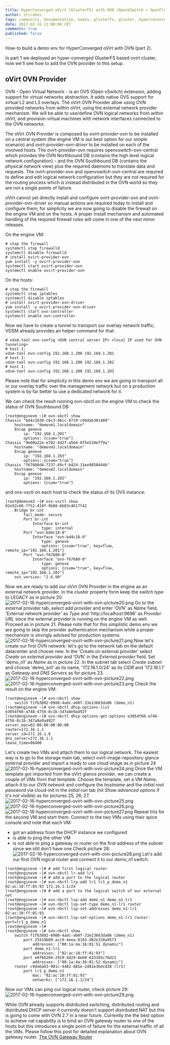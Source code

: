 ```yaml
---
title: HyperConverged oVirt (GlusterFS) with OVN (OpenVSwitch + OpenFlow + Tunnels) provider (part 2)
author: stirabos
tags: community, documentation, howto, glusterfs, gluster, hyperconverged, hyper-converged, hosted-engine, OVN, SDN, demo, cockpit
date: 2017-02-16 21:00:00 CET
comments: true
published: false
---
```


How-to build a demo env for HyperConverged oVirt with OVN (part 2).

In part 1 we deployed an hyper-converged GlusterFS based ovirt cluster, now we'll see how to add the OVN provider to this setup.

## oVirt OVN Provider

OVN - Open Virtual Network - is an OVS (Open vSwitch) extension, adding support for virtual networks abstraction. It adds native OVS support for virtual L2 and L3 overlays. The oVirt OVN Provider allow using OVN provided networks from within oVirt, using the external network provider mechanism. We will be able to use/define OVN logical networks from within oVirt, and provision virtual machines with network interfaces connected to the OVN networks.

The oVirt OVN Provider is composed by *ovirt-provider-ovn* to be installed on a central system (the engine VM is our best option for our simple scenario) and *ovirt-provider-ovn-driver* to be installed on each of the involved hosts.
The ovirt-provider-ovn requires openvswitch-ovn-central which provides the OVN Northbound DB (contains the high level logical network configuration) - and the OVN Southbound DB (contains the physical network view) plus the required daemons to translate data and requests.
The ovirt-provider-ovn and openvswitch-ovn-central are required to define and edit logical network configuration but they are not required for the routing process which is instead distributed in the OVN world so they are not a single points of failure.

oVirt cannot yet directly install and configure ovirt-provider-ovn and ovirt-provider-ovn-driver so manual actions are required today to install and configure them; for simplicity we are now going to disable the firewall on the engine VM and on the hosts. A proper install mechanism and automated handling of the required firewall rules will come in one of the next minor releases.

On the engine VM:
```
# stop the firewall
systemctl stop firewalld
systemctl disable firewalld
# install ovirt-provider-ovn
yum install -y ovirt-provider-ovn
systemctl start ovirt-provider-ovn
systemctl enable ovirt-provider-ovn
```
On the hosts:
```
# stop the firewall
systemctl stop iptables
systemctl disable iptables
# install ovirt-provider-ovn-driver
yum install -y ovirt-provider-ovn-driver
systemctl start ovn-controller
systemctl enable ovn-controller
```
Now we have to create a tunnel to transport our overlay network traffic; VDSM already provides an helper command for that:
```
# vdsm-tool ovn-config <OVN central server IP> <local IP used for OVN tunneling>
# host 1:
vdsm-tool ovn-config 192.168.1.200 192.168.1.201
# host 1:
vdsm-tool ovn-config 192.168.1.200 192.168.1.202
# host 1:
vdsm-tool ovn-config 192.168.1.200 192.168.1.203
```
Please note that for simplicity in this demo env we are going to transport all or our overlay traffic over the management network but on a production system is by far better to use a dedicated network for it.

We can check the result running ovn-sbctl on the engine VM to check the status of OVN Southbound DB:
```
[root@enginevm ~]# ovn-sbctl show
Chassis "bd4c1830-c6c3-46cc-8719-c09dab301489"
    hostname: "demovm1.localdomain"
    Encap geneve
        ip: "192.168.1.201"
        options: {csum="true"}
Chassis "9e00a22e-e702-4d2f-a564-8f5e534eff9a"
    hostname: "demovm3.localdomain"
    Encap geneve
        ip: "192.168.1.203"
        options: {csum="true"}
Chassis "f67680d4-7237-49cf-b424-31ee9850444b"
    hostname: "demovm2.localdomain"
    Encap geneve
        ip: "192.168.1.202"
        options: {csum="true"}
```
and ovs-vsctl on each host to check the status of its OVS instance:
```
[root@demovm3 ~]# ovs-vsctl show
02e92c60-7f52-419f-9b08-6b83c4617f42
    Bridge br-int
        fail_mode: secure
        Port br-int
            Interface br-int
                type: internal
        Port "ovn-bd4c18-0"
            Interface "ovn-bd4c18-0"
                type: geneve
                options: {csum="true", key=flow, remote_ip="192.168.1.201"}
        Port "ovn-f67680-0"
            Interface "ovn-f67680-0"
                type: geneve
                options: {csum="true", key=flow, remote_ip="192.168.1.202"}
    ovs_version: "2.6.90"
```
Now we are ready to add our oVirt OVN Provider in the engine as an external network provider.
In the cluster property form keep the *switch type* to LEGACY as in picture 20:
![2017-02-16-hyperconverged-ovirt-with-ovn-picture20.png](2017-02-16-hyperconverged-ovirt-with-ovn-picture20.png "2017-02-16-hyperconverged-ovirt-with-ovn-picture20.png")
Go to the external provider tab, select add provider and enter 'OVN' as *Name* field, 'External network provider' as *Type* and 'http://localhost:9696' as *Provider URL* since the external provider is running on the engine VM as well. Proceed as in picture 21.
Please note that for this simplistic demo env we are going to skip the provider authentication mechanism while a proper mechanism is strongly advised for production systems.
![2017-02-16-hyperconverged-ovirt-with-ovn-picture21.png](2017-02-16-hyperconverged-ovirt-with-ovn-picture21.png "2017-02-16-hyperconverged-ovirt-with-ovn-picture21.png")
Now let's create our first OVN network:
let's go to the network tab on the default datacenter and choose new.
In the 'Create on external provider' select *Create on external provider* and 'OVN' in the *External provider* field.
Set 'demo_n1' as *Name* as in picture 22. In the subnet tab select *Create subnet* and choose 'demo_sn1' as its name, '172.16.1.0/24' as its *CIDR* and '172.16.1.1' as *Gateway* and *DNS Servers* as for picture 23.
![2017-02-16-hyperconverged-ovirt-with-ovn-picture22.png](2017-02-16-hyperconverged-ovirt-with-ovn-picture22.png "2017-02-16-hyperconverged-ovirt-with-ovn-picture22.png")
![2017-02-16-hyperconverged-ovirt-with-ovn-picture23.png](2017-02-16-hyperconverged-ovirt-with-ovn-picture23.png "2017-02-16-hyperconverged-ovirt-with-ovn-picture23.png")
Check the result on the engine VM:
```
[root@enginevm ~]# ovn-nbctl show
    switch f1fb3802-6980-4adc-a60f-33e13663da06 (demo_n1)
[root@enginevm ~]# ovn-nbctl dhcp-options-list
e3054f60-a748-4756-8c1b-347a8e9a492f
[root@enginevm ~]# ovn-nbctl dhcp-options-get-options e3054f60-a748-4756-8c1b-347a8e9a492f
server_mac=02:00:00:00:00:00
router=172.16.1.1
server_id=172.16.1.0
dns_server=172.16.1.1
lease_time=86400
```
Let's create two VMs and attach them to our logical network.
The easiest way is to go to the storage main tab, select ovirt-image-repository glance external provider and import a ready to use cloud image as in picture 24
![2017-02-16-hyperconverged-ovirt-with-ovn-picture24.png](2017-02-16-hyperconverged-ovirt-with-ovn-picture24.png "2017-02-16-hyperconverged-ovirt-with-ovn-picture24.png")
Once the VM template got imported from the oVirt glance provider, we can create a couple of VMs from that template.
Choose the template, set a VM *Name*, attach it to our *OVN network* and configure the *hostname* and the *initial root password* via cloud-init in the *initial run* tab (hit *Show advanced options* if it's not visible) as for pictures 25, 26, 27.
![2017-02-16-hyperconverged-ovirt-with-ovn-picture25.png](2017-02-16-hyperconverged-ovirt-with-ovn-picture25.png "2017-02-16-hyperconverged-ovirt-with-ovn-picture25.png")
![2017-02-16-hyperconverged-ovirt-with-ovn-picture26.png](2017-02-16-hyperconverged-ovirt-with-ovn-picture26.png "2017-02-16-hyperconverged-ovirt-with-ovn-picture26.png")
![2017-02-16-hyperconverged-ovirt-with-ovn-picture27.png](2017-02-16-hyperconverged-ovirt-with-ovn-picture27.png "2017-02-16-hyperconverged-ovirt-with-ovn-picture27.png")
Repeat this for the second VM and start them.
Connect to the two VMs using their spice console and note that each VM:
* got an address from the DHCP instance we configured
* is able to ping the other VM
* is not able to ping a gateway or router on the first address of the subnet since we still don’t have one
Check picture 28:
![2017-02-16-hyperconverged-ovirt-with-ovn-picture28.png](2017-02-16-hyperconverged-ovirt-with-ovn-picture28.png "2017-02-16-hyperconverged-ovirt-with-ovn-picture28.png")
Let's add our first OVN logical router and connect it to our demo_n1 switch:
```
[root@enginevm ~]# # add first logical router
[root@enginevm ~]# ovn-nbctl lr-add lr1
[root@enginevm ~]# # add a port to the logical router
[root@enginevm ~]# ovn-nbctl lrp-add lr1 lr1_p_demo_n1 02:ac:10:ff:01:93 172.16.1.1/24
[root@enginevm ~]# # add a port to the logical switch of our external net
[root@enginevm ~]# ovn-nbctl lsp-add demo_n1 demo_n1-lr1
[root@enginevm ~]# ovn-nbctl lsp-set-type demo_n1-lr1 router
[root@enginevm ~]# ovn-nbctl lsp-set-addresses demo_n1-lr1 02:ac:10:ff:01:93
[root@enginevm ~]# ovn-nbctl lsp-set-options demo_n1-lr1 router-port=lr1_p_demo_n1
[root@enginevm ~]# 
[root@enginevm ~]# ovn-nbctl show
    switch f1fb3802-6980-4adc-a60f-33e13663da06 (demo_n1)
        port 25419b09-acc9-4eea-8103-d82e328a9573
            addresses: ["00:1a:4a:16:01:51 dynamic"]
        port demo_n1-lr1
            addresses: ["02:ac:10:ff:01:93"]
        port e0f66284-2919-4d29-8eb0-633385c76d21
            addresses: ["00:1a:4a:16:01:52 dynamic"]
    router c9da6a63-901c-4482-881e-2d81e36dcd28 (lr1)
        port lr1_p_demo_n1
            mac: "02:ac:10:ff:01:93"
            networks: ["172.16.1.1/24"]
```
Now our VMs can ping our logical router, check picture 29:
![2017-02-16-hyperconverged-ovirt-with-ovn-picture29.png](2017-02-16-hyperconverged-ovirt-with-ovn-picture29.png "2017-02-16-hyperconverged-ovirt-with-ovn-picture29.png")

While OVN already supports distributed switching, distributed routing and distributed DHCP server it currently doesn't support distributed NAT but this is going to come with OVN 2.7 in a near future.
Currently the the best option to achieve nat capability is to bind an OVN gateway router to one of the hosts but this introduces a single point of failure for the external traffic of all the VMs. Please follow this post for detailed explanation about OVN gateway router.
[The OVN Gateway Router](http://blog.spinhirne.com/2016/09/the-ovn-gateway-router.html)
